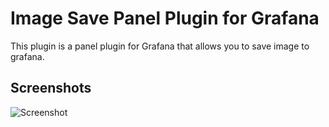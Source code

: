 # Image Save Panel Plugin for Grafana

This plugin is a panel plugin for Grafana that allows you to save image to grafana.

## Screenshots

![Screenshot](https://raw.githubusercontent.com/mesak/grafana-imagesave-panel/main/src/screenshot.jpg)